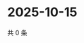 # 2025-10-15

共 0 条

<!-- BEGIN ZHIHUVIDEO -->
<!-- 最后更新时间 Wed Oct 15 2025 21:26:09 GMT+0800 (China Standard Time) -->

<!-- END ZHIHUVIDEO -->
